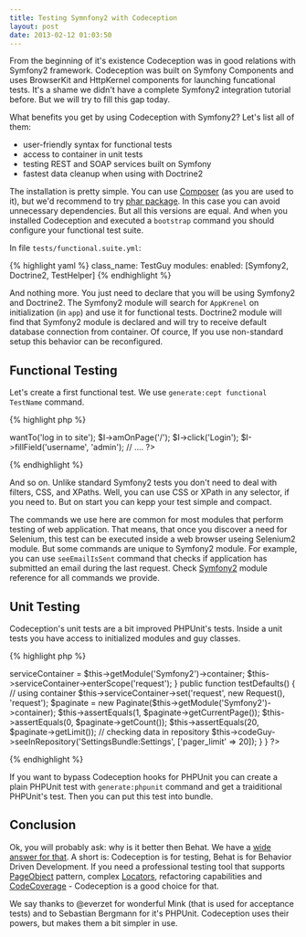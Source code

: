 ```yaml
---
title: Testing Symnfony2 with Codeception
layout: post
date: 2013-02-12 01:03:50
---
```


From the beginning of it's existence Codeception was in good relations with Symfony2 framework. Codeception was built on Symfony Components and uses BrowserKit and HttpKernel components for launching funcational tests. It's a shame we didn't have a complete Symfony2 integration tutorial before. But we will try to fill this gap today. 

What benefits you get by using Codeception with Symfony2?
Let's list all of them:

* user-friendly syntax for functional tests
* access to container in unit tests
* testing REST and SOAP services built on Symfony
* fastest data cleanup when using with Doctrine2

The installation is pretty simple. You can use [Composer](http://codeception.com/install) (as you are used to it), but we'd recommend to try [phar package](http://codeception.com/thanks). In this case you can avoid unnecessary dependencies. But all this versions are equal. And when you installed Codeception and executed a `bootstrap` command you should configure your functional test suite.

In file `tests/functional.suite.yml`:

{% highlight yaml %}
class_name: TestGuy
modules:
    enabled: [Symfony2, Doctrine2, TestHelper]
{% endhighlight %}

And nothing more. You just need to declare that you will be using Symfony2 and Doctrine2. The Symfony2 module will search for `AppKrenel` on initialization (in `app`) and use it for functional tests. Doctrine2 module will find that Symfony2 module is declared and will try to receive default database connection from container. Of cource, If you use non-standard setup this behavior can be reconfigured.

## Functional Testing

Let's create a first functional test. We use `generate:cept functional TestName` command.

{% highlight php %}
<?php
$I = new TestGuy($scenario);
$I->wantTo('log in to site');
$I->amOnPage('/');
$I->click('Login');
$I->fillField('username', 'admin');
// ....
?>
{% endhighlight %}

And so on. Unlike standard Symfony2 tests you don't need to deal with filters, CSS, and XPaths. Well, you can use CSS or XPath in any selector, if you need to. But on start you can kepp your test simple and compact. 

The commands we use here are common for most modules that perform testing of web application. That means, that once you discover a need for Selenium, this test can be executed inside a web browser useing Selenium2 module. But some commands are unique to Symfony2 module. For example, you can use `seeEmailIsSent` command that checks if application has submitted an email during the last request. Check [Symfony2](http://codeception.com/docs/modules/Symfony2) module reference for all commands we provide.

## Unit Testing

Codeception's unit tests are a bit improved PHPUnit's tests. Inside a unit tests you have access to initialized modules and guy classes.

{% highlight php %}
<?php
class PaginateTest extends \Codeception\TestCase\Test
{
    private $serviceContainer;
    protected $codeGuy;

    protected function _before()
    {
    	// accessing container
        $this->serviceContainer = $this->getModule('Symfony2')->container;
        $this->serviceContainer->enterScope('request');
    }

    public function testDefaults()
    {
    	// using container
        $this->serviceContainer->set('request', new Request(), 'request');
        $paginate = new Paginate($this->getModule('Symfony2')->container);
        $this->assertEquals(1, $paginate->getCurrentPage());
        $this->assertEquals(0, $paginate->getCount());
        $this->assertEquals(20, $paginate->getLimit());

        // checking data in repository
        $this->codeGuy->seeInRepository('SettingsBundle:Settings', ['pager_limit' => 20]);
    }
}    
?>    
{% endhighlight %}

If you want to bypass Codeception hooks for PHPUnit you can create a plain PHPUnit test with `generate:phpunit` command and get a traiditional PHPUnit's test. 
Then you can put this test into bundle. 

## Conclusion

Ok, you will probably ask: why is it better then Behat. We have a [wide answer for that](http://codeception.com/12-20-2012/not-bdd.html). A short is: Codeception is for testing, Behat is for Behavior Driven Development. If you need a professional testing tool that supports [PageObject](http://codeception.com/10-30-2012/pro-tips-1.html) pattern, complex [Locators](http://codeception.com/09-24-2012/locator.html), refactoring capabilities and [CodeCoverage](http://codeception.com/docs/11-Codecoverage) - Codeception is a good choice for that. 

We say thanks to @everzet for wonderful Mink (that is used for acceptance tests) and to Sebastian Bergmann for it's PHPUnit. Codeception uses their powers, but makes them a bit simpler in use.
